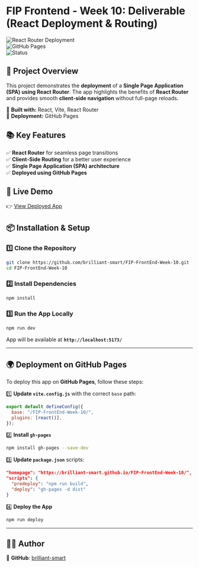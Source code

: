 # **FIP Frontend - Week 10: Deliverable (React Deployment & Routing**)

![React Router Deployment](https://img.shields.io/badge/React%20Router-SPA%20Navigation-blue?style=flat&logo=react)  
![GitHub Pages](https://img.shields.io/badge/Deployed%20on-GitHub%20Pages-green?style=flat&logo=github)  
![Status](https://img.shields.io/badge/Status-Completed-success)

## **📌 Project Overview**

This project demonstrates the **deployment** of a **Single Page Application (SPA) using React Router**. The app highlights the benefits of **React Router** and provides smooth **client-side navigation** without full-page reloads.

🔹 **Built with:** React, Vite, React Router  
🔹 **Deployment:** GitHub Pages

## **📚 Key Features**

✅ **React Router** for seamless page transitions  
✅ **Client-Side Routing** for a better user experience  
✅ **Single Page Application (SPA) architecture**  
✅ **Deployed using GitHub Pages**

## **🚀 Live Demo**

👉 [View Deployed App](https://brilliant-smart.github.io/FIP-FrontEnd-Week-10/)

## **📦 Installation & Setup**

### **1️⃣ Clone the Repository**

```sh
git clone https://github.com/brilliant-smart/FIP-FrontEnd-Week-10.git
cd FIP-FrontEnd-Week-10
```

### **2️⃣ Install Dependencies**

```sh
npm install
```

### **3️⃣ Run the App Locally**

```sh
npm run dev
```

App will be available at **`http://localhost:5173/`**

---

## **🌍 Deployment on GitHub Pages**

To deploy this app on **GitHub Pages**, follow these steps:

1️⃣ **Update `vite.config.js`** with the correct `base` path:

```js
export default defineConfig({
  base: "/FIP-FrontEnd-Week-10/",
  plugins: [react()],
});
```

2️⃣ **Install `gh-pages`**

```sh
npm install gh-pages --save-dev
```

3️⃣ **Update `package.json`** scripts:

```json
"homepage": "https://brilliant-smart.github.io/FIP-FrontEnd-Week-10/",
"scripts": {
  "predeploy": "npm run build",
  "deploy": "gh-pages -d dist"
}
```

4️⃣ **Deploy the App**

```sh
npm run deploy
```

---

## **👨‍💻 Author**

🔹 **GitHub**: [brilliant-smart](https://github.com/brilliant-smart)

